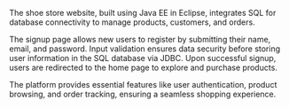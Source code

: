 The shoe store website, built using Java EE in Eclipse, integrates SQL for database connectivity to manage products, customers, and orders.

The signup page allows new users to register by submitting their name, email, and password. Input validation ensures data security before storing user information in the SQL database via JDBC. Upon successful signup, users are redirected to the home page to explore and purchase products.

The platform provides essential features like user authentication, product browsing, and order tracking, ensuring a seamless shopping experience.
